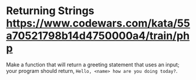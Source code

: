 # Returning Strings https://www.codewars.com/kata/55a70521798b14d4750000a4/train/php

Make a function that will return a greeting statement that uses an input; your program should return, `Hello, <name> how
are you doing today?`.

